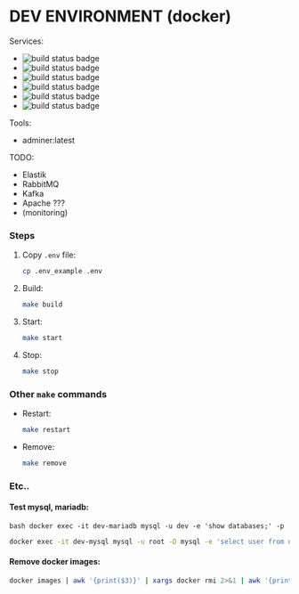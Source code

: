 # DEV ENVIRONMENT (docker)
Services:
- ![build status badge](https://img.shields.io/badge/nginx-latest-green)
- ![build status badge](https://img.shields.io/badge/php_fpm-7.4-green)
- ![build status badge](https://img.shields.io/badge/mariadb-10.4+-green)
- ![build status badge](https://img.shields.io/badge/mysql-8+-green)
- ![build status badge](https://img.shields.io/badge/mongodb-4.2-green)
- ![build status badge](https://img.shields.io/badge/redis-5+-green)

Tools:
- adminer:latest

TODO:
- Elastik
- RabbitMQ
- Kafka
- Apache ???
- (monitoring)

### Steps
1. Copy `.env` file:
    ```bash
    cp .env_example .env
    ```

2. Build:
    ```bash
    make build
    ```

3. Start:
    ```bash
    make start
    ```

4. Stop:
    ```bash
    make stop
    ```
### Other `make` commands
- Restart:
    ```bash
    make restart
    ```

- Remove:
    ```bash
    make remove
    ```


### Etc..

#### Test mysql, mariadb:
```
bash docker exec -it dev-mariadb mysql -u dev -e 'show databases;' -p
```
```bash
docker exec -it dev-mysql mysql -u root -D mysql -e 'select user from user;' -p
```

#### Remove docker images:
```bash
docker images | awk '{print($3)}' | xargs docker rmi 2>&1 | awk '{print($21)}' | xargs docker rm
```


